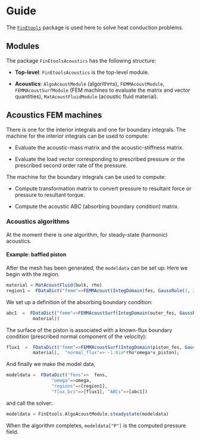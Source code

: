 # Guide

The [`FinEtools`](https://petrkryslucsd.github.io/FinEtools.jl/latest/index.html) package is used here to solve heat conduction problems.

## Modules

The package `FinEtoolsAcoustics` has the following structure:

- **Top-level**:     `FinEtoolsAcoustics` is the  top-level module.  

- **Acoustics**: `AlgoAcoustModule` (algorithms), `FEMMAcoustModule`, `FEMMAcoustSurfModule` (FEM machines to evaluate the matrix and vector quantities),  `MatAcoustFluidModule` (acoustic fluid material).


## Acoustics FEM machines

There is one for  the interior integrals  and one for  boundary integrals.
The  machine for the interior integrals can be used to compute:

- Evaluate the acoustic-mass matrix and the acoustic-stiffness matrix.

- Evaluate the load vector corresponding to prescribed pressure  or the prescribed second order  rate of the pressure.

The machine for the boundary integrals can be used to compute:

- Compute  transformation matrix to convert  pressure  to resultant force  or pressure to resultant torque.

- Compute the acoustic  ABC  (absorbing boundary condition) matrix.

### Acoustics algorithms

At the moment there is one algorithm, for steady-state (harmonic) acoustics.

#### Example:  baffled piston

After the mesh  has been generated, the `modeldata` can be set up: Here we begin with  the region.

```julia
material = MatAcoustFluid(bulk, rho)
region1 =  FDataDict("femm"=>FEMMAcoust(IntegDomain(fes, GaussRule(3, 2)), material))
```

We set up a definition of the absorbing boundary condition:

```julia
abc1  =  FDataDict("femm"=>FEMMAcoustSurf(IntegDomain(outer_fes, GaussRule(2, 2)),
          material))
```

The  surface of the piston is associated with a known-flux  boundary condition (prescribed normal component of the velocity):

```julia
flux1  =  FDataDict("femm"=>FEMMAcoustSurf(IntegDomain(piston_fes, GaussRule(2, 2)),
          material),  "normal_flux"=> -1.0im*rho*omega*v_piston);
```

And finally we make the model data,

```julia
modeldata =  FDataDict("fens"=>  fens,
                 "omega"=>omega,
                 "regions"=>[region1],
                 "flux_bcs"=>[flux1], "ABCs"=>[abc1])
```

and call  the solver:

```julia
modeldata = FinEtools.AlgoAcoustModule.steadystate(modeldata)
```

When  the algorithm completes, `modeldata["P"]` is the computed pressure field.
